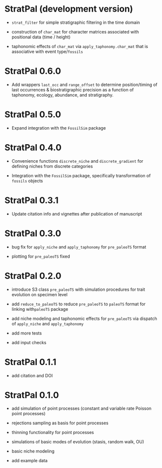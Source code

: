 # StratPal (development version)

* `strat_filter` for simple stratigraphic filtering in the time domain

* construction of `char_mat` for character matrices associated with positional data (time / height)

* taphonomic effects of `char_mat` via `apply_taphonomy.char_mat` that is associative with event type/`fossils`

# StratPal 0.6.0

* Add wrappers `last_occ` and `range_offset` to determine position/timing of last occurrences & biostratigraphic precision as a function of taphonomy, ecology, abundance, and stratigraphy.

# StratPal 0.5.0

* Expand integration with the `FossilSim` package

# StratPal 0.4.0

* Convenience functions `discrete_niche` and `discrete_gradient` for defining niches from discrete categories

* Integration with the `FossilSim` package, specifically transformation of `fossils` objects

# StratPal 0.3.1

* Update citation info and vignettes after publication of manuscript

# StratPal 0.3.0

* bug fix for `apply_niche` and `apply_taphonomy` for `pre_paleoTS` format

* plotting for `pre_paleoTS` fixed

# StratPal 0.2.0

* introduce S3 class `pre_paleoTS` with simulation procedures for trait evolution on specimen level

* add `reduce_to_paleoTS` to reduce `pre_paleoTS` to `paleoTS` format for linking with`paleoTS` package

* add niche modeling and taphonomic effects for `pre_paleoTS` via dispatch of `apply_niche` and `apply_taphonomy`

* add more tests

* add input checks

# StratPal 0.1.1

* add citation and DOI

# StratPal 0.1.0

* add simulation of point processes (constant and variable rate Poisson point processes)

* rejections sampling as basis for point processes

* thinning functionality for point processes

* simulations of basic modes of evolution (stasis, random walk, OU)

* basic niche modeling

* add example data
